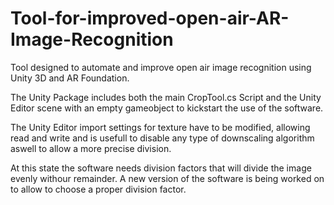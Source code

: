 # Tool-for-improved-open-air-AR-Image-Recognition
Tool designed to automate and improve open air image recognition using Unity 3D and AR Foundation.

The Unity Package includes both the main CropTool.cs Script and the Unity Editor scene with an empty gameobject to kickstart the use of the software.

The Unity Editor import settings for texture have to be modified, allowing read and write and is usefull to disable any type of downscaling algorithm aswell to allow a more precise division.

At this state the software needs division factors that will divide the image evenly withour remainder. A new version of the software is being worked on to allow to choose a proper division factor.
